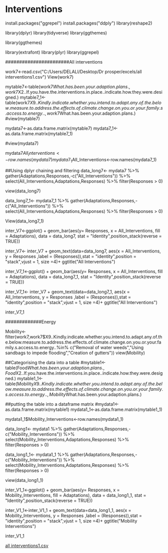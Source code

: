 # Interventions
install.packages("ggrepel")
install.packages("ddply")
library(reshape2)

library(dplyr)
library(tidyverse)
library(ggthemes)

library(ggthemes)

library(extrafont)
library(plyr)
library(ggrepel)

#######################All interventions

work7<-read.csv("C:/Users/DELALI/Desktop/Dr prosper/excels/all interventions1.csv")
View(work7)

mytable7<-table(work7$What.has.been.your.adaption.plans.,work7$X2..If.you.have.the.interventions.in.place..indicate.how.they.were.designed.)
mytable7_1<-table(work7$X9..Kindly.indicate.whether.you.intend.to.adapt.any.of.the.below.measure.to.address.the.effects.of.climate.change.on.you.or.your.family.s.access.to.energy..,work7$What.has.been.your.adaption.plans.)
#view(mytable7)

mydata7<-as.data.frame.matrix(mytable7)
mydata7_1<-as.data.frame.matrix(mytable7_1)

#view(mydata7)

mydata7$All_Interventions<-row.names(mydata7)
mydata7_1$All_Interventions<-row.names(mydata7_1)


##Using dplyr chaining and filtering
data_long7<- mydata7 %>%
  gather(Adaptations,Responses,-c("All_Interventions")) %>%
  select(All_Interventions,Adaptations,Responses) %>%
  filter(Responses > 0)

view(data_long7)

data_long7_1<- mydata7_1 %>%
  gather(Adaptations,Responses,-c("All_Interventions")) %>%
  select(All_Interventions,Adaptations,Responses) %>%
  filter(Responses > 0)

View(data_long7_1)



inter_V7<-ggplot() + geom_bar(aes(y= Responses,
                                  x = All_Interventions,
                                  fill = Adaptations),
                              data = data_long7,
                              stat = "Identity",position_stack(reverse = TRUE))  

inter_V7<- inter_V7 +  geom_text(data=data_long7, aes(x = All_Interventions, y = Responses ,label = (Responses)),stat = "identity",position = "stack",vjust = 1, size =4)+
  ggtitle("All Interventions")



inter_V7_1<-ggplot() + geom_bar(aes(y= Responses,
                                  x = All_Interventions,
                                  fill = Adaptations),
                              data = data_long7_1,
                              stat = "Identity",position_stack(reverse = TRUE))  

inter_V7_1<- inter_V7 +  geom_text(data=data_long7_1, aes(x = All_Interventions, y = Responses ,label = (Responses)),stat = "identity",position = "stack",vjust = 1, size =4)+
  ggtitle("All Interventions")



inter_V7_1

#############Energy

Mobility<-filter(work7,work7$X9..Kindly.indicate.whether.you.intend.to.adapt.any.of.the.below.measure.to.address.the.effects.of.climate.change.on.you.or.your.family.s.access.to.energy..%in%   c("Removal of water weeds","Using sandbags to impede flooding","Creation of gutters"))
view(Mobility)

##Categorising the data into a table
#mytable1<-table(Food$What.has.been.your.adaption.plans.,Food$X2..If.you.have.the.interventions.in.place..indicate.how.they.were.designed.)
mytable1_1<-table(Mobility$X9..Kindly.indicate.whether.you.intend.to.adapt.any.of.the.below.measure.to.address.the.effects.of.climate.change.on.you.or.your.family.s.access.to.energy..,  Mobility$What.has.been.your.adaption.plans.)


##putting the table into a dataframe matrix
#mydata1<-as.data.frame.matrix(mytable1)
mydata1_1<-as.data.frame.matrix(mytable1_1)

mydata1_1$Mobility_Interventions<-row.names(mydata1_1)

data_long1<- mydata1 %>%
gather(Adaptations,Responses,-c("Mobility_Interventions")) %>%
select(Mobility_Interventions,Adaptations,Responses) %>%
filter(Responses > 0)
  

data_long1_1<- mydata1_1 %>%
  gather(Adaptations,Responses,-c("Mobility_Interventions")) %>%
  select(Mobility_Interventions,Adaptations,Responses) %>%
  filter(Responses > 0)

view(data_long1_1)

inter_V1_1<-ggplot() + geom_bar(aes(y= Responses,
                                  x = Mobility_Interventions,
                                  fill = Adaptations),
                              data = data_long1_1,
                              stat = "Identity",position_stack(reverse = TRUE))  

inter_V1_1<-inter_V1_1 +  geom_text(data=data_long1_1, aes(x = Mobility_Interventions, y = Responses ,label = (Responses)),stat = "identity",position = "stack",vjust = 1, size =4)+
  ggtitle("Mobility Interventions")

inter_V1_1

[all interventions1.csv](https://github.com/DelaTheAnalyst/Interventions/files/8901128/all.interventions1.csv)







